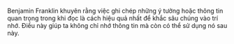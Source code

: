 
Benjamin Franklin khuyên rằng việc ghi chép những ý tưởng hoặc thông tin quan trọng trong khi đọc là cách hiệu quả nhất để khắc sâu chúng vào trí nhớ. Điều này giúp ta không chỉ nhớ thông tin mà còn có thể sử dụng nó sau này.

